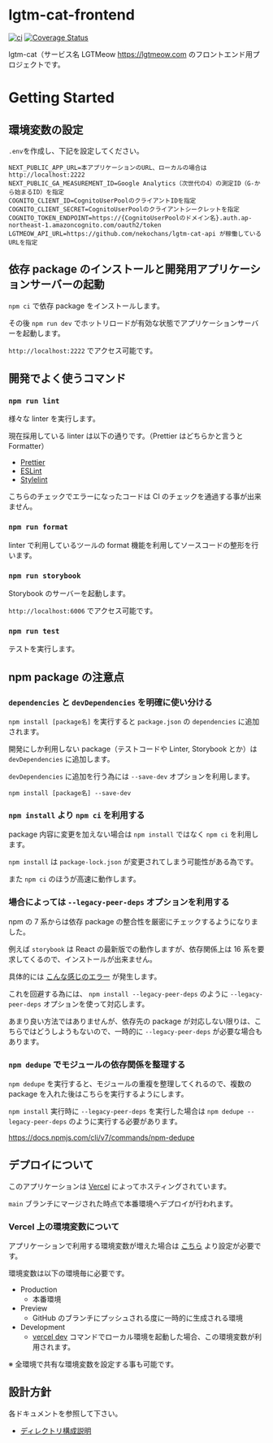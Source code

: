 # lgtm-cat-frontend

[![ci](https://github.com/nekochans/lgtm-cat-frontend/actions/workflows/ci.yml/badge.svg)](https://github.com/nekochans/lgtm-cat-frontend/actions/workflows/ci.yml)
[![Coverage Status](https://coveralls.io/repos/github/nekochans/lgtm-cat-frontend/badge.svg?branch=main)](https://coveralls.io/github/nekochans/lgtm-cat-frontend?branch=main)

lgtm-cat（サービス名 LGTMeow https://lgtmeow.com のフロントエンド用プロジェクトです。

# Getting Started

## 環境変数の設定

`.env`を作成し、下記を設定してください。

```
NEXT_PUBLIC_APP_URL=本アプリケーションのURL、ローカルの場合は http://localhost:2222
NEXT_PUBLIC_GA_MEASUREMENT_ID=Google Analytics（次世代の4）の測定ID（G-から始まるID）を指定
COGNITO_CLIENT_ID=CognitoUserPoolのクライアントIDを指定
COGNITO_CLIENT_SECRET=CognitoUserPoolのクライアントシークレットを指定
COGNITO_TOKEN_ENDPOINT=https://{CognitoUserPoolのドメイン名}.auth.ap-northeast-1.amazoncognito.com/oauth2/token
LGTMEOW_API_URL=https://github.com/nekochans/lgtm-cat-api が稼働しているURLを指定
```

## 依存 package のインストールと開発用アプリケーションサーバーの起動

`npm ci` で依存 package をインストールします。

その後 `npm run dev` でホットリロードが有効な状態でアプリケーションサーバーを起動します。

`http://localhost:2222` でアクセス可能です。

## 開発でよく使うコマンド

### `npm run lint`

様々な linter を実行します。

現在採用している linter は以下の通りです。（Prettier はどちらかと言うと Formatter）

- [Prettier](https://prettier.io/)
- [ESLint](https://eslint.org/)
- [Stylelint](https://stylelint.io/)

こちらのチェックでエラーになったコードは CI のチェックを通過する事が出来ません。

### `npm run format`

linter で利用しているツールの format 機能を利用してソースコードの整形を行います。

### `npm run storybook`

Storybook のサーバーを起動します。

`http://localhost:6006` でアクセス可能です。

### `npm run test`

テストを実行します。

## npm package の注意点

### `dependencies` と `devDependencies` を明確に使い分ける

`npm install [package名]` を実行すると `package.json` の `dependencies` に追加されます。

開発にしか利用しない package（テストコードや Linter, Storybook とか）は `devDependencies` に追加します。

`devDependencies` に追加を行う為には `--save-dev` オプションを利用します。

`npm install [package名] --save-dev`

### `npm install` より `npm ci` を利用する

package 内容に変更を加えない場合は `npm install` ではなく `npm ci` を利用します。

`npm install` は `package-lock.json` が変更されてしまう可能性がある為です。

また `npm ci` のほうが高速に動作します。

### 場合によっては `--legacy-peer-deps` オプションを利用する

npm の 7 系からは依存 package の整合性を厳密にチェックするようになりました。

例えば `storybook` は React の最新版での動作しますが、依存関係上は 16 系を要求してくるので、インストールが出来ません。

具体的には [こんな感じのエラー](https://github.com/nekochans/lgtm-cat-frontend/issues/87#issuecomment-864349773) が発生します。

これを回避する為には、 `npm install --legacy-peer-deps` のように `--legacy-peer-deps` オプションを使って対応します。

あまり良い方法ではありませんが、依存先の package が対応しない限りは、こちらではどうしようもないので、一時的に `--legacy-peer-deps` が必要な場合もあります。

### `npm dedupe` でモジュールの依存関係を整理する

`npm dedupe` を実行すると、モジュールの重複を整理してくれるので、複数の package を入れた後はこちらを実行するようにします。

`npm install` 実行時に `--legacy-peer-deps` を実行した場合は `npm dedupe --legacy-peer-deps` のように実行する必要があります。

https://docs.npmjs.com/cli/v7/commands/npm-dedupe

## デプロイについて

このアプリケーションは [Vercel](https://vercel.com) によってホスティングされています。

`main` ブランチにマージされた時点で本番環境へデプロイが行われます。

### Vercel 上の環境変数について

アプリケーションで利用する環境変数が増えた場合は [こちら](https://vercel.com/nekochans/lgtm-cat-frontend/settings/environment-variables) より設定が必要です。

環境変数は以下の環境毎に必要です。

- Production
  - 本番環境
- Preview
  - GitHub のブランチにプッシュされる度に一時的に生成される環境
- Development
  - [vercel dev](https://vercel.com/docs/cli#commands/dev) コマンドでローカル環境を起動した場合、この環境変数が利用されます。

※ 全環境で共有な環境変数を設定する事も可能です。

## 設計方針

各ドキュメントを参照して下さい。

- [ディレクトリ構成説明](https://github.com/nekochans/lgtm-cat-frontend/blob/main/src/README.md)
